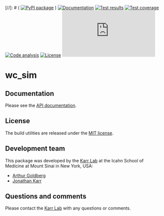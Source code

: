 [//]: # ( [![PyPI package](https://img.shields.io/pypi/v/wc_sim.svg)](https://pypi.python.org/pypi/wc_sim) )
[![Documentation](https://readthedocs.org/projects/wc_sim/badge/?version=latest)](http://wc_sim.readthedocs.org)
[![Test results](https://circleci.com/gh/KarrLab/wc_sim.svg?style=shield)](https://circleci.com/gh/KarrLab/wc_sim)
[![Test coverage](https://coveralls.io/repos/github/KarrLab/wc_sim/badge.svg)](https://coveralls.io/github/KarrLab/wc_sim)
[![Code analysis](https://api.codeclimate.com/v1/badges/9f434719685a7ec914f0/maintainability)](https://codeclimate.com/github/KarrLab/wc_sim)
[![License](https://img.shields.io/github/license/KarrLab/wc_sim.svg)](LICENSE)
![Analytics](https://ga-beacon.appspot.com/UA-86759801-1/wc_sim/README.md?pixel)

# wc_sim

## Documentation
Please see the [API documentation](http://wc_sim.readthedocs.org).

## License
The build utilities are released under the [MIT license](LICENSE).

## Development team
This package was developed by the [Karr Lab](http://www.karrlab.org) at the Icahn School of Medicine at Mount Sinai in New York, USA:
* [Arthur Goldberg](http://www.mountsinai.org/profiles/arthur-p-goldberg)
* [Jonathan Karr](http://www.karrlab.org)

## Questions and comments
Please contact the [Karr Lab](http://www.karrlab.org) with any questions or comments.